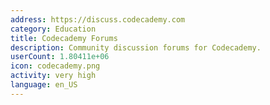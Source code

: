 ```yaml
---
address: https://discuss.codecademy.com
category: Education
title: Codecademy Forums
description: Community discussion forums for Codecademy.
userCount: 1.80411e+06
icon: codecademy.png
activity: very high
language: en_US
---
```

